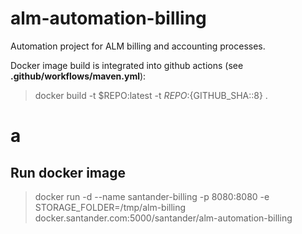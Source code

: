# alm-automation-billing

Automation project for ALM billing and accounting processes.

Docker image build is integrated into github actions (see __.github/workflows/maven.yml__):

> docker build -t $REPO:latest -t $REPO:${GITHUB_SHA::8} .

# a 

## Run docker image

> docker run -d --name santander-billing -p 8080:8080 -e STORAGE_FOLDER=/tmp/alm-billing docker.santander.com:5000/santander/alm-automation-billing


